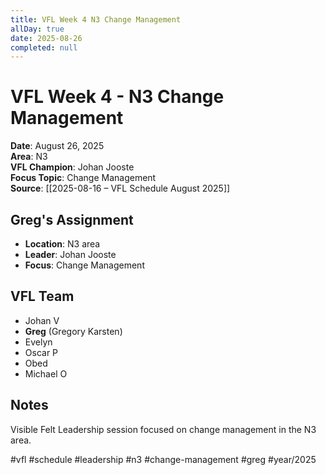 ```yaml
---
title: VFL Week 4 N3 Change Management
allDay: true
date: 2025-08-26
completed: null
---
```


# VFL Week 4 - N3 Change Management

**Date**: August 26, 2025  
**Area**: N3  
**VFL Champion**: Johan Jooste  
**Focus Topic**: Change Management  
**Source**: [[2025-08-16 – VFL Schedule August 2025]]

## Greg's Assignment
- **Location**: N3 area
- **Leader**: Johan Jooste
- **Focus**: Change Management

## VFL Team
- Johan V
- **Greg** (Gregory Karsten)
- Evelyn
- Oscar P
- Obed
- Michael O

## Notes
Visible Felt Leadership session focused on change management in the N3 area.

#vfl #schedule #leadership #n3 #change-management #greg #year/2025